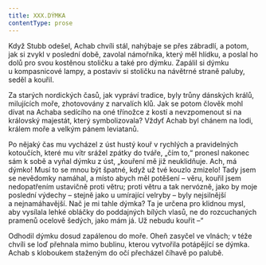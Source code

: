 ```yaml
---
title: XXX.DÝMKA
contentType: prose
---
```


Když Stubb odešel, Achab chvíli stál, nahýbaje se přes zábradlí, a potom, jak si zvykl v poslední době, zavolal námořníka, který měl hlídku, a poslal ho dolů pro svou kostěnou stoličku a také pro dýmku. Zapálil si dýmku u kompasnicové lampy, a postaviv si stoličku na návětrné straně paluby, seděl a kouřil.

Za starých nordických časů, jak vypráví tradice, byly trůny dánských králů, milujících moře, zhotovovány z narvalích klů. Jak se potom člověk mohl dívat na Achaba sedícího na oné třínožce z kostí a nevzpomenout si na královský majestát, který symbolizovala? Vždyť Achab byl chánem na lodi, králem moře a velkým pánem leviatanů.

Po nějaký čas mu vycházel z úst hustý kouř v rychlých a pravidelných kotoučích, které mu vítr srážel zpátky do tváře, „čím to,“ pronesl nakonec sám k sobě a vyňal dýmku z úst, „kouření mě již neuklidňuje. Ach, má dýmko! Musí to se mnou být špatné, když už tvé kouzlo zmizelo! Tady jsem se nevědomky namáhal, a místo abych měl potěšení – věru, kouřil jsem nedopatřením ustavičně proti větru; proti větru a tak nervózně, jako by moje poslední výdechy – stejně jako u umírající velryby – byly nejsilnější a nejnamáhavější. Nač je mi tahle dýmka? Ta je určena pro klidnou mysl, aby vysílala lehké obláčky do poddajných bílých vlasů, ne do rozcuchaných pramenů ocelově šedých, jako mám já. Už nebudu kouřit –“

Odhodil dýmku dosud zapálenou do moře. Oheň zasyčel ve vlnách; v téže chvíli se loď přehnala mimo bublinu, kterou vytvořila potápějící se dýmka. Achab s kloboukem staženým do očí přecházel číhavě po palubě.
